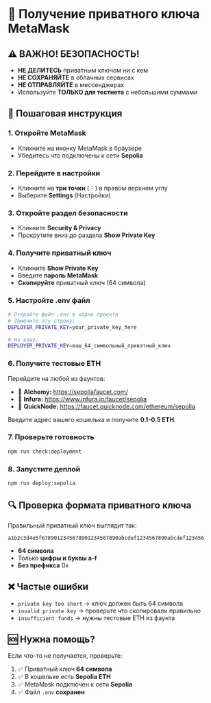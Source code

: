 # 🔑 Получение приватного ключа MetaMask

## ⚠️ ВАЖНО! БЕЗОПАСНОСТЬ!
- **НЕ ДЕЛИТЕСЬ** приватным ключом ни с кем
- **НЕ СОХРАНЯЙТЕ** в облачных сервисах
- **НЕ ОТПРАВЛЯЙТЕ** в мессенджерах
- Используйте **ТОЛЬКО для тестнета** с небольшими суммами

## 📱 Пошаговая инструкция

### 1. Откройте MetaMask
- Кликните на иконку MetaMask в браузере
- Убедитесь что подключены к сети **Sepolia**

### 2. Перейдите в настройки
- Кликните на **три точки** (⋮) в правом верхнем углу
- Выберите **Settings** (Настройки)

### 3. Откройте раздел безопасности
- Кликните **Security & Privacy** 
- Прокрутите вниз до раздела **Show Private Key**

### 4. Получите приватный ключ
- Кликните **Show Private Key**
- Введите **пароль MetaMask**
- **Скопируйте** приватный ключ (64 символа)

### 5. Настройте .env файл
```bash
# Откройте файл .env в корне проекта
# Замените эту строку:
DEPLOYER_PRIVATE_KEY=your_private_key_here

# На вашу:
DEPLOYER_PRIVATE_KEY=ваш_64_символьный_приватный_ключ
```

### 6. Получите тестовые ETH
Перейдите на любой из фаунтов:
- 🚰 **Alchemy:** https://sepoliafaucet.com/
- 🚰 **Infura:** https://www.infura.io/faucet/sepolia
- 🚰 **QuickNode:** https://faucet.quicknode.com/ethereum/sepolia

Введите адрес вашего кошелька и получите **0.1-0.5 ETH**.

### 7. Проверьте готовность
```bash
npm run check:deployment
```

### 8. Запустите деплой
```bash
npm run deploy:sepolia
```

## 🔍 Проверка формата приватного ключа
Правильный приватный ключ выглядит так:
```
a1b2c3d4e5f6789012345678901234567890abcdef1234567890abcdef123456
```
- **64 символа**
- Только **цифры и буквы a-f**
- **Без префикса** 0x

## ❌ Частые ошибки
- `private key too short` → ключ должен быть 64 символа
- `invalid private key` → проверьте что скопировали правильно
- `insufficient funds` → нужны тестовые ETH из фаунта

## 🆘 Нужна помощь?
Если что-то не получается, проверьте:
1. ✅ Приватный ключ **64 символа**
2. ✅ В кошельке есть **Sepolia ETH**
3. ✅ MetaMask подключен к сети **Sepolia**
4. ✅ Файл `.env` **сохранен**
